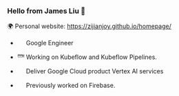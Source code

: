### Hello from James Liu 👋

🌍 Personal website: https://zijianjoy.github.io/homepage/


- <img src="https://fonts.gstatic.com/s/i/productlogos/googleg/v6/web-24dp/logo_googleg_color_1x_web_24dp.png" width="16" height="16" /> Google Engineer

- <img src="https://raw.githubusercontent.com/kubeflow/kubeflow/master/components/centraldashboard/public/assets/favicon-32x32.png" width="16" height="16" /> Working on Kubeflow and Kubeflow Pipelines.

- <img src="https://cloud.google.com/_pwa/cloud/icons/icon-144x144.png" width="16" height="16" /> Deliver Google Cloud product Vertex AI services

- <img src="https://fonts.gstatic.com/s/i/productlogos/firebase/v7/web-24dp/logo_firebase_color_1x_web_24dp.png" width="16" height="16" /> Previously worked on Firebase.

<!--
**zijianjoy/zijianjoy** is a ✨ _special_ ✨ repository because its `README.md` (this file) appears on your GitHub profile.

Here are some ideas to get you started:

- 🔭 I’m currently working on ...
- 🌱
- 👯 I’m looking to collaborate on ...
- 🤔 I’m looking for help with ...
- 💬 Ask me about ...
- 📫 How to reach me: ...
- 😄 Pronouns: ...
- ⚡ Fun fact: ...
-->
